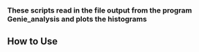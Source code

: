 ### These scripts read in the file output from the program Genie_analysis and plots the histograms

## How to Use
